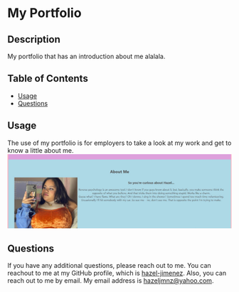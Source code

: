 # My Portfolio

## Description
  My portfolio that has an introduction about me alalala. 
  ## Table of Contents

  * [Usage](#usage)
  * [Questions](#questions)

  ## Usage
  The use of my portfolio is for employers to take a look at my work and get to know a little about me. 
  ![ScreenShot](assets/images/portfolio.jpg)
  </br>

  ## Questions
  If you have any additional questions, please reach out to me.
  You can reachout to me at my GitHub profile, which is [hazel-jimenez](https://github.com/hazel-jimenez).
  Also, you can reach out to me by email. My email address is hazeljmnz@yahoo.com.